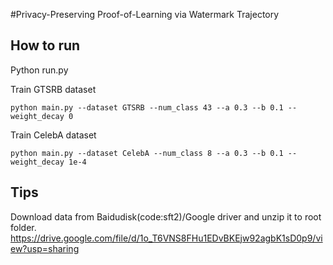 #Privacy-Preserving Proof-of-Learning via Watermark Trajectory

## How to run
Python run.py 

Train GTSRB dataset
```
python main.py --dataset GTSRB --num_class 43 --a 0.3 --b 0.1 --weight_decay 0
```
Train CelebA dataset
```
python main.py --dataset CelebA --num_class 8 --a 0.3 --b 0.1 --weight_decay 1e-4
```

## Tips
Download data from Baidudisk(code:sft2)/Google driver and unzip it to root folder.  
https://drive.google.com/file/d/1o_T6VNS8FHu1EDvBKEjw92agbK1sD0p9/view?usp=sharing
